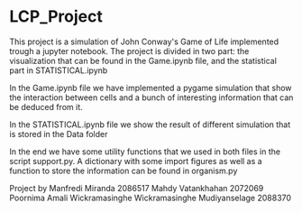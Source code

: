 # LCP_Project

This project is a simulation of John Conway's Game of Life implemented trough a jupyter notebook. 
The project is divided in two part: the visualization that can be found in the Game.ipynb file, and the statistical part in STATISTICAL.ipynb


In the Game.ipynb file we have implemented a pygame simulation that show the interaction between cells and a bunch of interesting information that can be deduced from it.

In the STATISTICAL.ipynb file we show the result of different simulation that is stored in the Data folder

In the end we have some utility functions that we used in both files in the script support.py. A dictionary with some import figures as well as a function to store the information can be found in organism.py


Project by
Manfredi Miranda 2086517
Mahdy Vatankhahan 2072069
Poornima Amali Wickramasinghe Wickramasinghe Mudiyanselage 2088370

